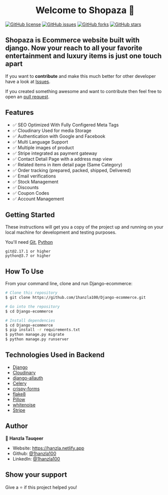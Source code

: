 <h1 align="center">Welcome to Shopaza 👋</h1>
<a href="https://github.com/1hanzla100/Django-ecommerce/blob/master/License.txt"><img alt="GitHub license" src="https://img.shields.io/github/license/1hanzla100/Django-ecommerce"></a>
<a href="https://github.com/1hanzla100/Django-ecommerce/issues"><img alt="GitHub issues" src="https://img.shields.io/github/issues/1hanzla100/Django-ecommerce"></a>
<a href="https://github.com/1hanzla100/Django-ecommerce/network"><img alt="GitHub forks" src="https://img.shields.io/github/forks/1hanzla100/Django-ecommerce"></a> <a href="https://github.com/1hanzla100/Django-ecommerce/stargazers"><img alt="GitHub stars" src="https://img.shields.io/github/stars/1hanzla100/Django-ecommerce"></a>

## Shopaza is Ecommerce website built with django. Now your reach to all your favorite entertainment and luxury items is just one touch apart

If you want to **contribute** and make this much better for other developer have a look at [Issues](https://github.com/1hanzla100/Django-ecommerce/issues).

If you created something awesome and want to contribute then feel free to open an [pull request](https://github.com/1hanzla100/Django-ecommerce/pulls).


## Features


-   ✅ SEO Optimized With Fully Configered Meta Tags
-   ✅ Cloudinary Used for media Storage
-   ✅ Authentication with Google and Facebook
-   ✅ Multi Language Support
-   ✅ Multiple images of product
-   ✅ Stripe integrated as payment gateway
-   ✅ Contact Detail Page with a address map view
-   ✅ Related items in item detail page (Same Category)
-   ✅ Order tracking (prepared, packed, shipped, Delivered)
-   ✅ Email verifications
-   ✅ Stock Management
-   ✅ Discounts
-   ✅ Coupon Codes
-   ✅ Account Management

## Getting Started

These instructions will get you a copy of the project up and running on your local machine for development and testing purposes.

You'll need [Git](https://git-scm.com), [Python](https://www.python.org/downloads/) 
<br>

```
git@2.17.1 or higher
python@3.7 or higher
```

## How To Use

From your command line, clone and run Django-ecommerce:

```bash
# Clone this repository
$ git clone https://github.com/1hanzla100/Django-ecommerce.git

# Go into the repository
$ cd Django-ecommerce

# Install dependencies
$ cd Django-ecommerce
$ pip install -r requirements.txt
$ python manage.py migrate
$ python manage.py runserver
```
## Technologies Used in Backend
-   [Django](https://www.djangoproject.com/)
-   [Cloudinary](https://cloudinary.com/)
-   [django-allauth](https://django-allauth.readthedocs.io/en/latest/installation.html)
-   [Celery](https://docs.celeryq.dev/en/stable/getting-started/introduction.html)
-   [crispy-forms](https://django-crispy-forms.readthedocs.io/)
-   [flake8](https://flake8.pycqa.org/)
-   [Pillow](https://pypi.org/project/Pillow/)
-   [whitenoise](http://whitenoise.evans.io/)
-   [Stripe](https://stripe.com/)

## Author

👤 **Hanzla Tauqeer**

-   Website: https://hanzla.netlify.app
-   Github: [@1hanzla100](https://github.com/1hanzla100)
-   LinkedIn: [@1hanzla100](https://linkedin.com/in/1hanzla100)

## Show your support

Give a ⭐️ if this project helped you!
